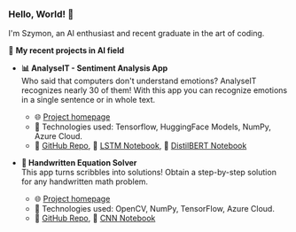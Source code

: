 ### Hello, World! 👋 
I'm Szymon, an AI enthusiast and recent graduate in the art of coding.

🚀 **My recent projects in AI field**
- **📊 AnalyseIT - Sentiment Analysis App**   
 Who said that computers don't understand emotions? AnalyseIT recognizes nearly 30 of them!  With this app you can recognize emotions in a single sentence or in whole text.
  - 🌐 [Project homepage](https://analyseit.onrender.com/)
  - 🔢 Technologies used: Tensorflow, HuggingFace Models, NumPy, Azure Cloud.
  - 📁 [GitHub Repo](https://github.com/szymon8576/AnalyseIT), 📘 [LSTM Notebook](https://colab.research.google.com/drive/1bwBMnJFGU2RCaIVwUoTuAzc92nFKcTnu?usp=sharing), 📘 [DistilBERT Notebook](https://colab.research.google.com/drive/1bwBMnJFGU2RCaIVwUoTuAzc92nFKcTnu?usp=sharing)
 
- **📝 Handwritten Equation Solver**  
  This app turns scribbles into solutions!  Obtain a step-by-step solution for any handwritten math problem.
  - 🌐 [Project homepage](https://eqsolver.onrender.com/)
  - 🔢 Technologies used: OpenCV, NumPy, TensorFlow, Azure Cloud.
  - 📁 [GitHub Repo](https://github.com/szymon8576/HandwrittenEquationSolver), 📘 [CNN Notebook]()



<!--
**szymon8576/szymon8576** is a ✨ _special_ ✨ repository because its `README.md` (this file) appears on your GitHub profile.

Here are some ideas to get you started:

- 🔭 I’m currently working on ...
- 🌱 I’m currently learning ...
- 👯 I’m looking to collaborate on ...
- 🤔 I’m looking for help with ...
- 💬 Ask me about ...
- 📫 How to reach me: ...
- 😄 Pronouns: ...
- ⚡ Fun fact: ...
-->
